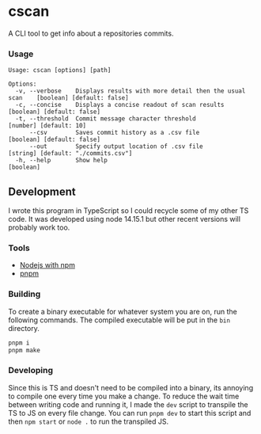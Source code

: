 # cscan
A CLI tool to get info about a repositories commits.

### Usage
```
Usage: cscan [options] [path]

Options:
  -v, --verbose    Displays results with more detail then the usual scan	[boolean] [default: false]
  -c, --concise    Displays a concise readout of scan results       		[boolean] [default: false]
  -t, --threshold  Commit message character threshold   			[number] [default: 10]
      --csv        Saves commit history as a .csv file				[boolean] [default: false]
      --out        Specify output location of .csv file 			[string] [default: "./commits.csv"]
  -h, --help       Show help                	                	        [boolean]
```

## Development
I wrote this program in TypeScript so I could recycle some of my other TS code. It was developed using node 14.15.1 but other recent versions will probably work too. 

### Tools
* [Nodejs with npm](https://nodejs.org)
* [pnpm](https://pnpm.io/)

### Building
To create a binary executable for whatever system you are on, run the following commands. The compiled executable will be put in the `bin` directory.
```sh
pnpm i
pnpm make
```

### Developing
Since this is TS and doesn't need to be compiled into a binary, its annoying to compile one every time you make a change. To reduce the wait time between writing code and running it, I made the `dev` script to transpile the TS to JS on every file change. You can run `pnpm dev` to start this script and then `npm start` or `node .` to run the transpiled JS.
